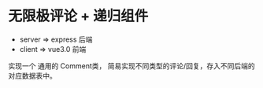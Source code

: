 # 无限极评论 + 递归组件

- server => express 后端
- client => vue3.0 前端

实现一个 通用的 Comment类， 简易实现不同类型的评论/回复，存入不同后端的对应数据表中。

